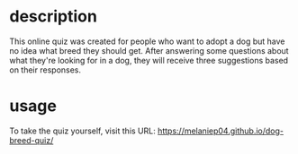 # description
This online quiz was created for people who want to adopt a dog but have no idea what breed they should get. After answering some questions about what they're looking for in a dog, they will receive three suggestions based on their responses.

# usage
To take the quiz yourself, visit this URL: https://melaniep04.github.io/dog-breed-quiz/ 
